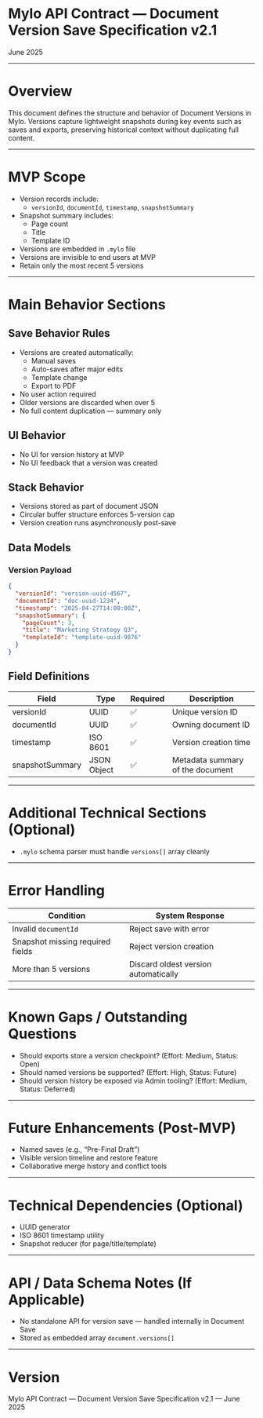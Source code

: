 # Mylo API Contract — Document Version Save Specification v2.1

June 2025

---

# Overview

This document defines the structure and behavior of Document Versions in Mylo. Versions capture lightweight snapshots during key events such as saves and exports, preserving historical context without duplicating full content.

---

# MVP Scope

- Version records include:
  - `versionId`, `documentId`, `timestamp`, `snapshotSummary`
- Snapshot summary includes:
  - Page count
  - Title
  - Template ID
- Versions are embedded in `.mylo` file
- Versions are invisible to end users at MVP
- Retain only the most recent 5 versions

---

# Main Behavior Sections

## Save Behavior Rules

- Versions are created automatically:
  - Manual saves
  - Auto-saves after major edits
  - Template change
  - Export to PDF
- No user action required
- Older versions are discarded when over 5
- No full content duplication — summary only

## UI Behavior

- No UI for version history at MVP
- No UI feedback that a version was created

## Stack Behavior

- Versions stored as part of document JSON
- Circular buffer structure enforces 5-version cap
- Version creation runs asynchronously post-save

## Data Models

### Version Payload

```json
{
  "versionId": "version-uuid-4567",
  "documentId": "doc-uuid-1234",
  "timestamp": "2025-04-27T14:00:00Z",
  "snapshotSummary": {
    "pageCount": 3,
    "title": "Marketing Strategy Q3",
    "templateId": "template-uuid-9876"
  }
}
```

## Field Definitions

| Field | Type | Required | Description |
|-------|------|----------|-------------|
| versionId | UUID | ✅ | Unique version ID |
| documentId | UUID | ✅ | Owning document ID |
| timestamp | ISO 8601 | ✅ | Version creation time |
| snapshotSummary | JSON Object | ✅ | Metadata summary of the document |

---

# Additional Technical Sections (Optional)

- `.mylo` schema parser must handle `versions[]` array cleanly

---

# Error Handling

| Condition | System Response |
|----------|-----------------|
| Invalid `documentId` | Reject save with error |
| Snapshot missing required fields | Reject version creation |
| More than 5 versions | Discard oldest version automatically |

---

# Known Gaps / Outstanding Questions

- Should exports store a version checkpoint? (Effort: Medium, Status: Open)
- Should named versions be supported? (Effort: High, Status: Future)
- Should version history be exposed via Admin tooling? (Effort: Medium, Status: Deferred)

---

# Future Enhancements (Post-MVP)

- Named saves (e.g., “Pre-Final Draft”)
- Visible version timeline and restore feature
- Collaborative merge history and conflict tools

---

# Technical Dependencies (Optional)

- UUID generator
- ISO 8601 timestamp utility
- Snapshot reducer (for page/title/template)

---

# API / Data Schema Notes (If Applicable)

- No standalone API for version save — handled internally in Document Save
- Stored as embedded array `document.versions[]`

---

# Version

Mylo API Contract — Document Version Save Specification v2.1 — June 2025
